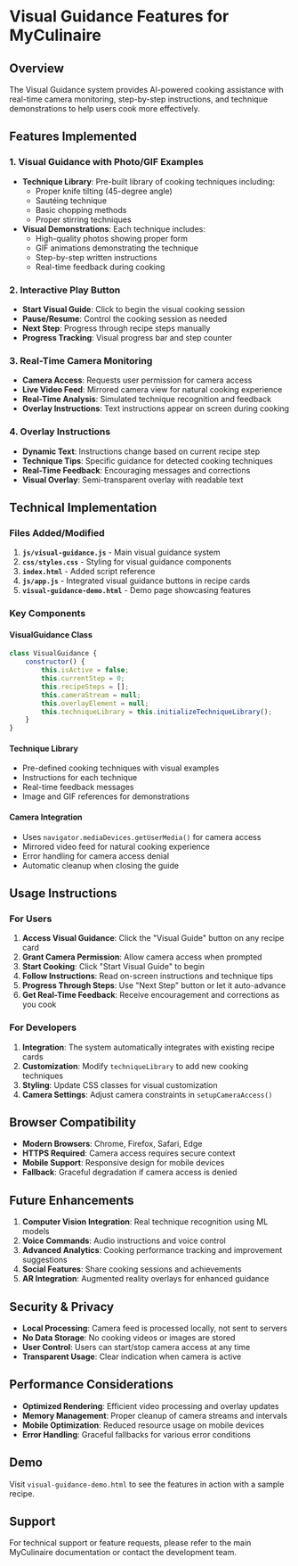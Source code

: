 # Visual Guidance Features for MyCulinaire

## Overview
The Visual Guidance system provides AI-powered cooking assistance with real-time camera monitoring, step-by-step instructions, and technique demonstrations to help users cook more effectively.

## Features Implemented

### 1. Visual Guidance with Photo/GIF Examples
- **Technique Library**: Pre-built library of cooking techniques including:
  - Proper knife tilting (45-degree angle)
  - Sautéing technique
  - Basic chopping methods
  - Proper stirring techniques
- **Visual Demonstrations**: Each technique includes:
  - High-quality photos showing proper form
  - GIF animations demonstrating the technique
  - Step-by-step written instructions
  - Real-time feedback during cooking

### 2. Interactive Play Button
- **Start Visual Guide**: Click to begin the visual cooking session
- **Pause/Resume**: Control the cooking session as needed
- **Next Step**: Progress through recipe steps manually
- **Progress Tracking**: Visual progress bar and step counter

### 3. Real-Time Camera Monitoring
- **Camera Access**: Requests user permission for camera access
- **Live Video Feed**: Mirrored camera view for natural cooking experience
- **Real-Time Analysis**: Simulated technique recognition and feedback
- **Overlay Instructions**: Text instructions appear on screen during cooking

### 4. Overlay Instructions
- **Dynamic Text**: Instructions change based on current recipe step
- **Technique Tips**: Specific guidance for detected cooking techniques
- **Real-Time Feedback**: Encouraging messages and corrections
- **Visual Overlay**: Semi-transparent overlay with readable text

## Technical Implementation

### Files Added/Modified
1. **`js/visual-guidance.js`** - Main visual guidance system
2. **`css/styles.css`** - Styling for visual guidance components
3. **`index.html`** - Added script reference
4. **`js/app.js`** - Integrated visual guidance buttons in recipe cards
5. **`visual-guidance-demo.html`** - Demo page showcasing features

### Key Components

#### VisualGuidance Class
```javascript
class VisualGuidance {
    constructor() {
        this.isActive = false;
        this.currentStep = 0;
        this.recipeSteps = [];
        this.cameraStream = null;
        this.overlayElement = null;
        this.techniqueLibrary = this.initializeTechniqueLibrary();
    }
}
```

#### Technique Library
- Pre-defined cooking techniques with visual examples
- Instructions for each technique
- Real-time feedback messages
- Image and GIF references for demonstrations

#### Camera Integration
- Uses `navigator.mediaDevices.getUserMedia()` for camera access
- Mirrored video feed for natural cooking experience
- Error handling for camera access denial
- Automatic cleanup when closing the guide

## Usage Instructions

### For Users
1. **Access Visual Guidance**: Click the "Visual Guide" button on any recipe card
2. **Grant Camera Permission**: Allow camera access when prompted
3. **Start Cooking**: Click "Start Visual Guide" to begin
4. **Follow Instructions**: Read on-screen instructions and technique tips
5. **Progress Through Steps**: Use "Next Step" button or let it auto-advance
6. **Get Real-Time Feedback**: Receive encouragement and corrections as you cook

### For Developers
1. **Integration**: The system automatically integrates with existing recipe cards
2. **Customization**: Modify `techniqueLibrary` to add new cooking techniques
3. **Styling**: Update CSS classes for visual customization
4. **Camera Settings**: Adjust camera constraints in `setupCameraAccess()`

## Browser Compatibility
- **Modern Browsers**: Chrome, Firefox, Safari, Edge
- **HTTPS Required**: Camera access requires secure context
- **Mobile Support**: Responsive design for mobile devices
- **Fallback**: Graceful degradation if camera access is denied

## Future Enhancements
1. **Computer Vision Integration**: Real technique recognition using ML models
2. **Voice Commands**: Audio instructions and voice control
3. **Advanced Analytics**: Cooking performance tracking and improvement suggestions
4. **Social Features**: Share cooking sessions and achievements
5. **AR Integration**: Augmented reality overlays for enhanced guidance

## Security & Privacy
- **Local Processing**: Camera feed is processed locally, not sent to servers
- **No Data Storage**: No cooking videos or images are stored
- **User Control**: Users can start/stop camera access at any time
- **Transparent Usage**: Clear indication when camera is active

## Performance Considerations
- **Optimized Rendering**: Efficient video processing and overlay updates
- **Memory Management**: Proper cleanup of camera streams and intervals
- **Mobile Optimization**: Reduced resource usage on mobile devices
- **Error Handling**: Graceful fallbacks for various error conditions

## Demo
Visit `visual-guidance-demo.html` to see the features in action with a sample recipe.

## Support
For technical support or feature requests, please refer to the main MyCulinaire documentation or contact the development team.
